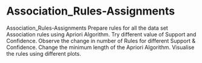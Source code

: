 # Association_Rules-Assignments
Association_Rules-Assignments Prepare rules for all the data set  Association rules using Apriori Algorithm.  Try different value of Support and Confidence.  Observe the change in number of Rules for different Support &amp; Confidence.  Change the minimum length of the Apriori Algorithm.  Visualise the rules using different plots.
